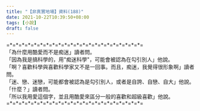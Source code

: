 ```yaml
---
title: "【非真實地場】資料(188)"
date: 2021-10-22T10:39:50+08:00
tags: [小說]
draft: false
---
```


=\*=\*=\*=\*=\*=\*=\*=\*=\*=\*=\*=\*=\*=\*=\*=\*=\*=\*=\*=\*=\*=\*=  
「為什麼用酷愛而不是痴迷」讀者問。       
「因為我是搞科學的，用"痴迷科學"，可能會被認為在勾引別人」他說。    
「啊？喜歡科學與喜歡科學家又不是一回事。而且，痴迷，我覺得很形象啊」讀者問。       
「迷、戀、迷戀，可能都會被認為是勾引別人，或者是自誇、自戀、自大」他說。    
「什麼？」讀者問。       
「所以我用愛這個字，並且用酷愛來區分一般的喜歡和超級喜歡」他說。       
=\*=\*=\*=\*=\*=\*=\*=\*=\*=\*=\*=\*=\*=\*=\*=\*=\*=\*=\*=\*=\*=\*=  